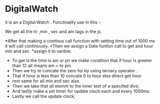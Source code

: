 # DigitalWatch

it is an a Digital Watch .
Functinality use in this :-

 We get all the hr ,min , sec and am tags in the js.

 *After that making a continus call function with setting time out of 1000 ms it will call continously.
  *Then we assign a Date funtion call to get and hour min and sec.
  *assign it to varible;
  * To get is the time is am or pn we make condition that if hour is greeter than
    12 ait means am = to pm
  * Then we try to concate the zero for by using ternary operator .
  * That if hour is less than 10 concate 0 to hour else direct get hour.
  * rest same for all min and sec also.
  * Then we take that all elemnt to the inner text of a specifed divs;
  * And lastly make a set timer for update clock  each and every 1000ms.
  * Lastly we call the update clock;
